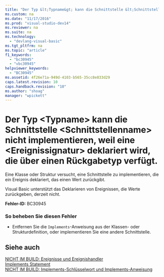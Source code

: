 ```yaml
---
title: "Der Typ &lt;Typname&gt; kann die Schnittstelle &lt;Schnittstellenname&gt; nicht implementieren, weil eine &lt;Ereignissignatur&gt; deklariert wird, die &#252;ber einen R&#252;ckgabetyp verf&#252;gt."
ms.custom: na
ms.date: "11/17/2016"
ms.prod: "visual-studio-dev14"
ms.reviewer: na
ms.suite: na
ms.technology: 
  - "devlang-visual-basic"
ms.tgt_pltfrm: na
ms.topic: "article"
f1_keywords: 
  - "bc30945"
  - "vbc30945"
helpviewer_keywords: 
  - "BC30945"
ms.assetid: 4f26e71a-949d-4103-b565-35cc8e833d29
caps.latest.revision: 10
caps.handback.revision: "10"
ms.author: "shoag"
manager: "wpickett"
---
```

# Der Typ &lt;Typname&gt; kann die Schnittstelle &lt;Schnittstellenname&gt; nicht implementieren, weil eine &lt;Ereignissignatur&gt; deklariert wird, die &#252;ber einen R&#252;ckgabetyp verf&#252;gt.
Eine Klasse oder Struktur versucht, eine Schnittstelle zu implementieren, die ein Ereignis deklariert, das einen Wert zurückgibt.  
  
 Visual Basic unterstützt das Deklarieren von Ereignissen, die Werte zurückgeben, derzeit nicht.  
  
 **Fehler\-ID:** BC30945  
  
### So beheben Sie diesen Fehler  
  
-   Entfernen Sie die `Implements`\-Anweisung aus der Klassen\- oder Strukturdefinition, oder implementieren Sie eine andere Schnittstelle.  
  
## Siehe auch  
 [NICHT IM BUILD: Ereignisse und Ereignishandler](assetId:///95074a0d-1cbc-4221-a95a-964185c7f962)   
 [Implements Statement](../Topic/Implements%20Statement.md)   
 [NICHT IM BUILD: Implements\-Schlüsselwort und Implements\-Anweisung](assetId:///b96560f7-6413-480f-a1e2-f80253bab5be)